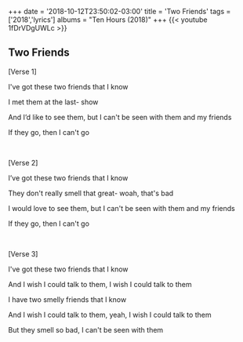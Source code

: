 +++
date = '2018-10-12T23:50:02-03:00'
title = 'Two Friends'
tags = ['2018','lyrics']
albums = "Ten Hours (2018)"
+++
{{< youtube 1fDrVDgUWLc >}}

## Two Friends

[Verse 1]

I've got these two friends that I know

I met them at the last- show

And I’d like to see them, but I can't be seen with them and my friends

If they go, then I can't go

&nbsp;


[Verse 2]

I’ve got these two friends that I know

They don't really smell that great- woah, that's bad

I would love to see them, but I can't be seen with them and my friends

If they go, then I can't go


&nbsp;

[Verse 3]

I've got these two friends that I know

And I wish I could talk to them, I wish I could talk to them

I have two smelly friends that I know

And I wish I could talk to them, yeah, I wish I could talk to them

But they smell so bad, I can't be seen with them